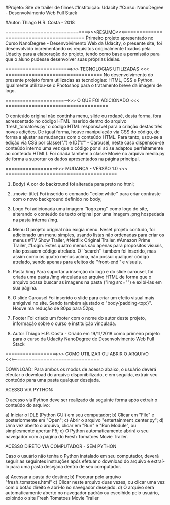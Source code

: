 #Projeto: Site de trailer de filmes 
#Instituição: Udacity
#Curso: NanoDegree - Desenvolvimento Web Full Stack

#Autor: Thiago H.R. Costa - 2018

=============================>>>RESUMO<<<=========================================
Primeiro projeto apresentado no Curso NanoDegree - Desenvolvimento Web da Udacity, o presente
site, foi desenvolvido incrementando os requisitos originalmente fixados pela Udacity para a
elaboração do projeto, tendo como base a permissão para que o aluno pudesse desenvolver suas
próprias ideias.

=======================>>> TECNOLOGIAS UTILIZADAS <<< =================================
No desenvolvimento do presente projeto foram utilizadas as tecnologias: HTML, CSS e Python. Igualmente utilizou-se o Photoshop para o tratamento breve da imagem de logo. 

======================>>> O QUE FOI ADICIONADO <<< ===================================

O conteúdo original não continha menu, slide ou rodapé, desta forma, fora acrescentado no 
código HTML inserido dentro do arquivo 'fresh_tomatoes.py' o código HTML responsável para a
criação destas três novas adições. De igual forma, houve manipulação via CSS do código, de 
forma a ajustar as mudanças com o conteúdo HTML.  Para tanto, usou-se a edição via CSS por 
classe(".") e ID("#" - Carousel, neste caso dispensou-se conteúdo interno uma vez que o código
por si só se adaptou perfeitamente ao conteúdo HTML). Foi criada também a classe Movie no 
arquivo media.py de forma a suportar os dados apresentados na página principal.

==================>>> MUDANÇA - VERSÃO 1.0 <<< ======================================
1. Body{
	A cor do backround foi alterada para preto no html;

2. .movie-title{
	Foi inserido o comando ''color:white'' para criar contraste com o novo background 
	definido no body;

3. Logo
	Foi adicionada uma imagem ''logo.png'' como logo do site, alterando o conteúdo de 
	texto original por uma imagem .png hospedada na pasta interna /img. 

4. Menu
	O projeto original não exigia menu. Neset projeto contudo, foi adicionado um menu
	simples, usando listas não ordenadas para criar os menus #TV Show Trailer, #Netflix
	Original Trailer, #Amazon Prime Trailer, #Login.
	Estes quatro menus são apenas para propósitos visuais, não possuem código atrelado.
	O ''search'' também foi inserido, mas assim como os quatro menus acima, não possui
	qualquer código atrelado, sendo apenas para efeitos de ''front-end'' e visuais.

5. Pasta /img
	Para suportar a inserção do logo e do slide carousel, foi criada uma pasta /img
	vinculada ao arquivo HTML de forma que o arquivo possa buscar as imagens na pasta
	("img src="") e exibí-las em sua página. 	

6. O slide Carousel
	Foi inserido o slide para criar um efeito visual mais amigável no site. Sendo também
	ajustado o "body{padding-top:}". Houve ma redução de 80px para 52px;

7. Footer
	Foi criado um footer com o nome do autor deste projeto, informação sobre o curso e 
	instituição vinculada. 

8. Autor
	Thiago H.R. Costa - Criado em 19/11/2018 como primeiro projeto para o curso da Udacity
	NanoDegree de Desenvolvimento Web Full Stack
 
==================>>> COMO UTILIZAR OU ABRIR O ARQUIVO <<<==============================

DOWNLOAD: Para ambos os modos de acesso abaixo, o usuário deverá efeutar o download do arquivo
disponibilizado, e em seguida, extrair seu conteúdo para uma pasta qualquer desejada.

ACESSO VIA PYTHON: 

O acesso via Python deve ser realizado da seguinte forma após extrair o conteúdo do arquivo: 

a) Iniciar o IDLE (Python GUI) em seu computador;
b) Clicar em "File" e posteriormente em "Open";
c) Abrir o arquivo "entertainment_center.py";
d) Uma vez aberto o arquivo, clicar em "Run" e "Run Module", ou simplesmente apertar F5;
e) O Python automaticamente abrirá o seu navegador com a página do Fresh Tomatoes Movie Trailer.

ACESSO DIRETO VIA COMPUTADOR - SEM PYTHON

Caso o usuário não tenha o Python instalado em seu computador, deverá seguir as seguintes 
instruções após efetuar o download do arquivo e extraí-lo para uma pasta desejada dentro de seu
computador. 

a) Acessar a pasta de destino;
b) Procurar pelo arquivo "fresh_tomatoes.html"
c) Clicar neste arquivo duas vezes, ou clicar uma vez com o botão direito e abrí-lo no navegador
   desejado.
d) O arquivo será automaticamente aberto no navegador padrão ou escolhido pelo usuário, exibindo
   o site Fresh Tomatoes Movie Trailer

